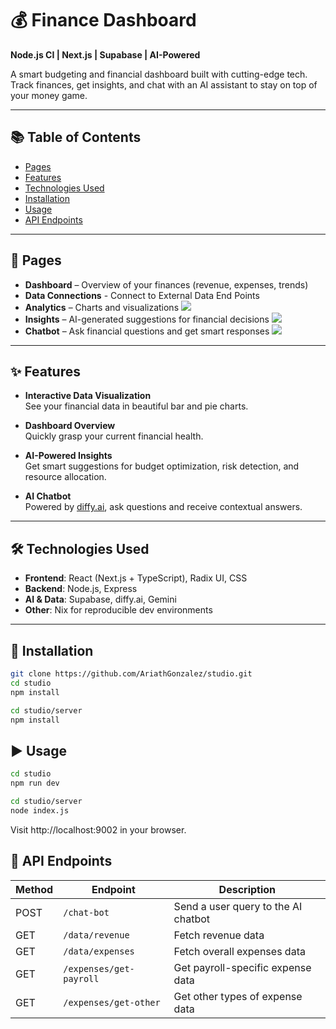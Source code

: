 # 💰 Finance Dashboard

**Node.js CI | Next.js | Supabase | AI-Powered**

A smart budgeting and financial dashboard built with cutting-edge tech. Track finances, get insights, and chat with an AI assistant to stay on top of your money game.

---

## 📚 Table of Contents

- [Pages](#pages)
- [Features](#features)
- [Technologies Used](#technologies-used)
- [Installation](#installation)
- [Usage](#usage)
- [API Endpoints](#api-endpoints)

---

## 📄 Pages

- **Dashboard** – Overview of your finances (revenue, expenses, trends)
- **Data Connections** - Connect to External Data End Points
- **Analytics** – Charts and visualizations
  ![](https://github.com/AriathGonzalez/studio/blob/master/GIF/Data%20Visualizations.gif)
- **Insights** – AI-generated suggestions for financial decisions
  ![](https://github.com/AriathGonzalez/studio/blob/master/GIF/AnalyzeFinanceData.gif)
- **Chatbot** – Ask financial questions and get smart responses
  ![](https://github.com/AriathGonzalez/studio/blob/master/GIF/Chatbot.gif)
---

## ✨ Features

- **Interactive Data Visualization**  
  See your financial data in beautiful bar and pie charts.

- **Dashboard Overview**  
  Quickly grasp your current financial health.

- **AI-Powered Insights**  
  Get smart suggestions for budget optimization, risk detection, and resource allocation.

- **AI Chatbot**  
  Powered by [diffy.ai](https://github.com/langgenius/dify), ask questions and receive contextual answers.

---

## 🛠️ Technologies Used

- **Frontend**: React (Next.js + TypeScript), Radix UI, CSS
- **Backend**: Node.js, Express
- **AI & Data**: Supabase, diffy.ai, Gemini
- **Other**: Nix for reproducible dev environments

---

## 🚀 Installation

```bash
git clone https://github.com/AriathGonzalez/studio.git
cd studio
npm install

cd studio/server
npm install
```

## ▶️ Usage

```bash
cd studio
npm run dev

cd studio/server
node index.js
```

Visit http://localhost:9002 in your browser.

## 📡 API Endpoints

| Method | Endpoint                | Description                         |
| ------ | ----------------------- | ----------------------------------- |
| POST   | `/chat-bot`             | Send a user query to the AI chatbot |
| GET    | `/data/revenue`         | Fetch revenue data                  |
| GET    | `/data/expenses`        | Fetch overall expenses data         |
| GET    | `/expenses/get-payroll` | Get payroll-specific expense data   |
| GET    | `/expenses/get-other`   | Get other types of expense data     |
